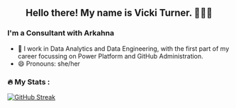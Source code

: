 
</p>
<h2 align="center">Hello there! My name is Vicki Turner. 👋🤓😺</h2>


### I'm a Consultant with Arkahna

- 🔭 I work in Data Analytics and Data Engineering, with the first part of my career focussing on Power Platform and GitHub Administration.
- 😄 Pronouns: she/her



### :fire: My Stats :
[![GitHub Streak](https://github-readme-streak-stats.herokuapp.com?user=VickiTurns&theme=tokyonight&mode=weekly)](https://git.io/streak-stats)
